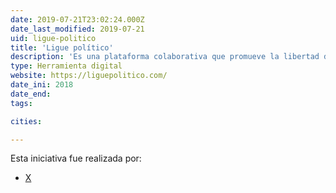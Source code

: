 ```yaml
---
date: 2019-07-21T23:02:24.000Z
date_last_modified: 2019-07-21
uid: ligue-politico
title: 'Ligue político'
description: 'Es una plataforma colaborativa que promueve la libertad de expresión y la participación ciudadana facilitando el acceso a jóvenes a que voten de manera confiable y veraz en las elecciones en México en el 2018.'
type: Herramienta digital
website: https://liguepolitico.com/
date_ini: 2018
date_end: 
tags:

cities: 

---
```


Esta iniciativa fue realizada por:

- [X](/organizaciones/ligue-politico)
